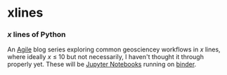 # xlines

### *x* lines of Python

An [Agile](http://www.agilegeoscience.com/) blog series exploring common geosciencey workflows in *x* lines, where ideally *x* &le; 10 but not necessarily, I haven't thought it through properly yet. These will be [Jupyter Notebooks](http://jupyter.org/) running on [binder](http://mybinder.org/). 
